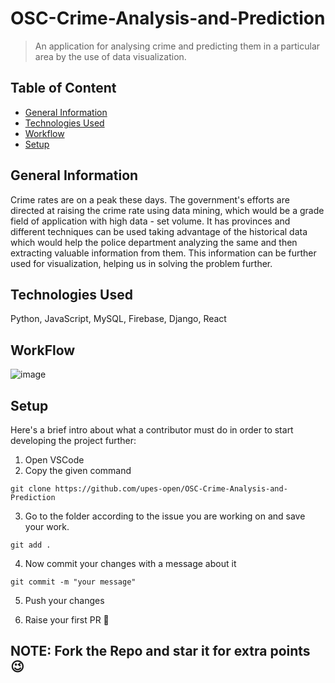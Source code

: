 # OSC-Crime-Analysis-and-Prediction
> An application for analysing crime and predicting them in a particular area by the use of data visualization. 


## Table of Content
* [General Information](#general-information)
* [Technologies Used](#general-information)
* [Workflow](#workflow)
* [Setup](#setup)

## General Information
Crime rates are on a peak these days. The government's efforts are directed at raising the crime rate using data mining, which would be a grade field of application with high data - set volume. It has provinces and different techniques can be used taking advantage of the historical data which would help the police department analyzing the same and then extracting valuable information from them. This information can be further used for visualization, helping us in solving the problem further. 

## Technologies Used
Python, JavaScript, MySQL, Firebase, Django, React

## WorkFlow
![image](https://user-images.githubusercontent.com/78318301/171686790-98cd608d-96d6-43f6-8a0d-4703649a8733.png)

## Setup
Here's a brief intro about what a contributor must do in order to start developing the project further:
1. Open VSCode 
2. Copy the given command
```shell
git clone https://github.com/upes-open/OSC-Crime-Analysis-and-Prediction
```
3. Go to the folder according to the issue you are working on and save your work.
```shell
git add .
```
4. Now commit your changes with a message about it
```shell
git commit -m "your message"
```
5. Push your changes

6. Raise your first PR :partying_face:

## NOTE: Fork the Repo and star it for extra points :wink:
